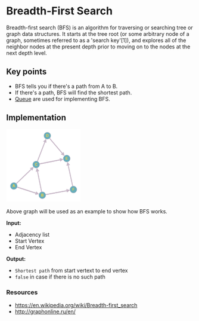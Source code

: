 # Breadth-First Search
Breadth-first search (BFS) is an algorithm for traversing or searching tree or graph data structures. It starts at the tree root (or some arbitrary node of a graph, sometimes referred to as a 'search key'[1]), and explores all of the neighbor nodes at the present depth prior to moving on to the nodes at the next depth level.

## Key points
* BFS tells you if there's a path from A to B.
* If there's a path, BFS will find the shortest path.
* [Queue](15-queue) are used for implementing BFS.

## Implementation
<img width="200" src="graph.png" />

Above graph will be used as an example to show how BFS works.

**Input:**
- Adjacency list
- Start Vertex
- End Vertex

**Output:**
- `Shortest path` from start vertext to end vertex
- `false` in case if there is no such path

### Resources
* https://en.wikipedia.org/wiki/Breadth-first_search
* http://graphonline.ru/en/
